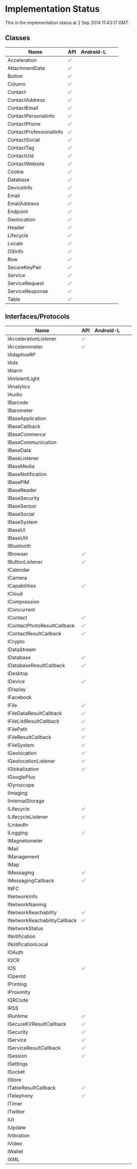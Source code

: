 # Implementation Status
This is the implementation status at 2 Sep 2014 11:43:17 GMT.

## Classes
| Name | API | Android-L |  |  |
|-------|------|--------|------|-------|
| Acceleration | :white_check_mark: |  |  |  |
| AttachmentData | :white_check_mark: |  |  |  |
| Button | :white_check_mark: |  |  |  |
| Column | :white_check_mark: |  |  |  |
| Contact | :white_check_mark: |  |  |  |
| ContactAddress | :white_check_mark: |  |  |  |
| ContactEmail | :white_check_mark: |  |  |  |
| ContactPersonalInfo | :white_check_mark: |  |  |  |
| ContactPhone | :white_check_mark: |  |  |  |
| ContactProfessionalInfo | :white_check_mark: |  |  |  |
| ContactSocial | :white_check_mark: |  |  |  |
| ContactTag | :white_check_mark: |  |  |  |
| ContactUid | :white_check_mark: |  |  |  |
| ContactWebsite | :white_check_mark: |  |  |  |
| Cookie | :white_check_mark: |  |  |  |
| Database | :white_check_mark: |  |  |  |
| DeviceInfo | :white_check_mark: |  |  |  |
| Email | :white_check_mark: |  |  |  |
| EmailAddress | :white_check_mark: |  |  |  |
| Endpoint | :white_check_mark: |  |  |  |
| Geolocation | :white_check_mark: |  |  |  |
| Header | :white_check_mark: |  |  |  |
| Lifecycle | :white_check_mark: |  |  |  |
| Locale | :white_check_mark: |  |  |  |
| OSInfo | :white_check_mark: |  |  |  |
| Row | :white_check_mark: |  |  |  |
| SecureKeyPair | :white_check_mark: |  |  |  |
| Service | :white_check_mark: |  |  |  |
| ServiceRequest | :white_check_mark: |  |  |  |
| ServiceResponse | :white_check_mark: |  |  |  |
| Table | :white_check_mark: |  |  |  |


## Interfaces/Protocols
| Name | API | Android-L |  |  |
|-------|------|--------|------|-------|
| IAccelerationListener | :white_check_mark: |  |  |  |
| IAccelerometer | :white_check_mark: |  |  |  |
| IAdaptiveRP |  |  |  |  |
| IAds |  |  |  |  |
| IAlarm |  |  |  |  |
| IAmbientLight |  |  |  |  |
| IAnalytics |  |  |  |  |
| IAudio |  |  |  |  |
| IBarcode |  |  |  |  |
| IBarometer |  |  |  |  |
| IBaseApplication |  |  |  |  |
| IBaseCallback |  |  |  |  |
| IBaseCommerce |  |  |  |  |
| IBaseCommunication |  |  |  |  |
| IBaseData |  |  |  |  |
| IBaseListener |  |  |  |  |
| IBaseMedia |  |  |  |  |
| IBaseNotification |  |  |  |  |
| IBasePIM |  |  |  |  |
| IBaseReader |  |  |  |  |
| IBaseSecurity |  |  |  |  |
| IBaseSensor |  |  |  |  |
| IBaseSocial |  |  |  |  |
| IBaseSystem |  |  |  |  |
| IBaseUI |  |  |  |  |
| IBaseUtil |  |  |  |  |
| IBluetooth |  |  |  |  |
| IBrowser | :white_check_mark: |  |  |  |
| IButtonListener | :white_check_mark: |  |  |  |
| ICalendar |  |  |  |  |
| ICamera |  |  |  |  |
| ICapabilities | :white_check_mark: |  |  |  |
| ICloud |  |  |  |  |
| ICompression |  |  |  |  |
| IConcurrent |  |  |  |  |
| IContact | :white_check_mark: |  |  |  |
| IContactPhotoResultCallback | :white_check_mark: |  |  |  |
| IContactResultCallback | :white_check_mark: |  |  |  |
| ICrypto |  |  |  |  |
| IDataStream |  |  |  |  |
| IDatabase | :white_check_mark: |  |  |  |
| IDatabaseResultCallback | :white_check_mark: |  |  |  |
| IDesktop |  |  |  |  |
| IDevice | :white_check_mark: |  |  |  |
| IDisplay |  |  |  |  |
| IFacebook |  |  |  |  |
| IFile | :white_check_mark: |  |  |  |
| IFileDataResultCallback | :white_check_mark: |  |  |  |
| IFileListResultCallback | :white_check_mark: |  |  |  |
| IFilePath | :white_check_mark: |  |  |  |
| IFileResultCallback | :white_check_mark: |  |  |  |
| IFileSystem | :white_check_mark: |  |  |  |
| IGeolocation | :white_check_mark: |  |  |  |
| IGeolocationListener | :white_check_mark: |  |  |  |
| IGlobalization | :white_check_mark: |  |  |  |
| IGooglePlus |  |  |  |  |
| IGyroscope |  |  |  |  |
| IImaging |  |  |  |  |
| IInternalStorage |  |  |  |  |
| ILifecycle | :white_check_mark: |  |  |  |
| ILifecycleListener | :white_check_mark: |  |  |  |
| ILinkedIn |  |  |  |  |
| ILogging | :white_check_mark: |  |  |  |
| IMagnetometer |  |  |  |  |
| IMail |  |  |  |  |
| IManagement |  |  |  |  |
| IMap |  |  |  |  |
| IMessaging | :white_check_mark: |  |  |  |
| IMessagingCallback | :white_check_mark: |  |  |  |
| INFC |  |  |  |  |
| INetworkInfo |  |  |  |  |
| INetworkNaming |  |  |  |  |
| INetworkReachability | :white_check_mark: |  |  |  |
| INetworkReachabilityCallback | :white_check_mark: |  |  |  |
| INetworkStatus |  |  |  |  |
| INotification |  |  |  |  |
| INotificationLocal |  |  |  |  |
| IOAuth |  |  |  |  |
| IOCR |  |  |  |  |
| IOS | :white_check_mark: |  |  |  |
| IOpenId |  |  |  |  |
| IPrinting |  |  |  |  |
| IProximity |  |  |  |  |
| IQRCode |  |  |  |  |
| IRSS |  |  |  |  |
| IRuntime | :white_check_mark: |  |  |  |
| ISecureKVResultCallback | :white_check_mark: |  |  |  |
| ISecurity | :white_check_mark: |  |  |  |
| IService | :white_check_mark: |  |  |  |
| IServiceResultCallback | :white_check_mark: |  |  |  |
| ISession | :white_check_mark: |  |  |  |
| ISettings |  |  |  |  |
| ISocket |  |  |  |  |
| IStore |  |  |  |  |
| ITableResultCallback | :white_check_mark: |  |  |  |
| ITelephony | :white_check_mark: |  |  |  |
| ITimer |  |  |  |  |
| ITwitter |  |  |  |  |
| IUI |  |  |  |  |
| IUpdate |  |  |  |  |
| IVibration |  |  |  |  |
| IVideo |  |  |  |  |
| IWallet |  |  |  |  |
| IXML |  |  |  |  |

